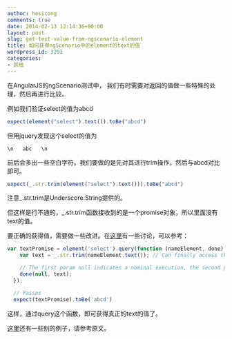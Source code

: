 ```yaml
---
author: hesicong
comments: true
date: 2014-02-13 12:14:36+00:00
layout: post
slug: get-text-value-from-ngscenario-element
title: 如何获得ngScenario中的element的text的值
wordpress_id: 3291
categories:
- 其他
---
```


在AngularJS的ngScenario测试中， 我们有时需要对返回的值做一些特殊的处理，然后再进行比较。

例如我们验证select的值为abcd

``` js
expect(element("select").text()).toBe("abcd")
```

但用jquery发现这个select的值为

```
\n   abc   \n
```

前后会多出一些空白字符。我们要做的是先对其进行trim操作，然后与abcd对比即可。

``` js
expect(_.str.trim(element("select").text())).toBe("abcd")
```

注意_.str.trim是Underscore.String提供的。

但这样是行不通的，_.str.trim函数接收到的是一个promise对象，所以里面没有text的值。

要正确的获得值，需要做一些改进。在[这里](http://stackoverflow.com/questions/20691139/why-is-the-text-function-returning-object-object-in-ngscenario-for-angularj)有一些讨论，可以参考：

``` js
var textPromise = element('select').query(function (nameElement, done) {
    var text = _.str.trim(nameElement.text()); // Can finally access this guy!

    // The first param null indicates a nominal execution, the second param is a return of sorts
    done(null, text);
  });

  // Passes
  expect(textPromise).toBe('abcd')
```

这样，通过query这个函数，即可获得真正的text的值了。

[这里](http://stackoverflow.com/questions/20691139/why-is-the-text-function-returning-object-object-in-ngscenario-for-angularj)还有一些别的例子，请参考原文。
